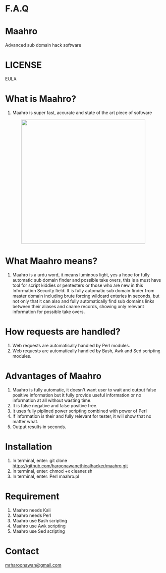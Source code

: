 # F.A.Q 


# Maahro
Advanced sub domain hack software

# LICENSE
EULA

# What is Maahro?
1. Maahro is super fast, accurate and state of the art piece of software


<div align="center">
    <img src="http://oi66.tinypic.com/ji0495.jpg" width="400px"</img> 
</div>


# What Maahro means?
1. Maahro is a urdu word, it means luminous light, yes a hope for fully automatic sub domain finder and possible take overs,
this is a must have tool for script kiddies or pentesters or those who are new in this Information Security field. It is
fully automatic sub domain finder from master domain including brute forcing wildcard enteries in seconds, but not only
that it can also and fully automatically find sub domains links between their aliases and cname records, showing only
relevant information for possible take overs. 


# How requests are handled?
1. Web requests are automatically handled by Perl modules.
2. Web requests are automatically handled by Bash, Awk and Sed scripting modules.


# Advantages of Maahro
1. Maahro is fully automatic, it doesn't want user to wait and output false positive information but 
it fully provide useful information or no information at all without wasting time.
2. It is false negative and false positive free.
3. It uses fully piplined power scripting combined with power of Perl
4. If information is their and fully relevant for tester, it will show that no matter what.
5. Output results in seconds.


# Installation
1. In terminal, enter: git clone https://github.com/haroonawanethicalhacker/maahro.git
2. In terminal, enter: chmod +x cleaner.sh
3. In terminal, enter: Perl maahro.pl


# Requirement
1. Maahro needs Kali
2. Maahro needs Perl
3. Maahro use Bash scripting
4. Maahro use Awk scripting
5. Maahro use Sed scripting


# Contact
mrharoonawan@gmail.com
